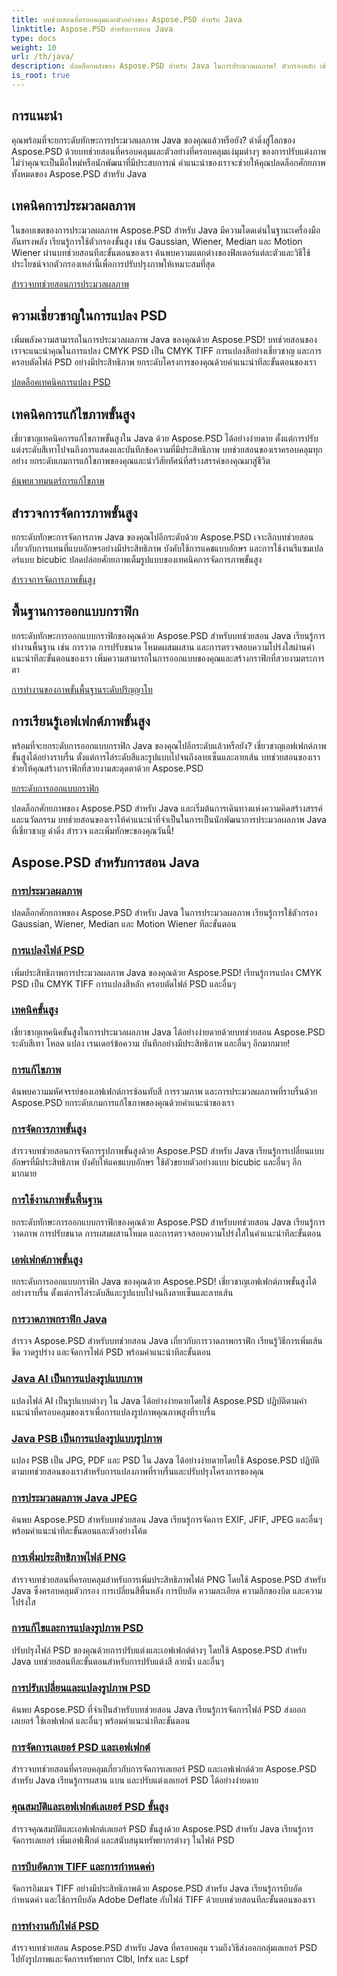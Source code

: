 ```yaml
---
title: บทช่วยสอนที่ครอบคลุมและตัวอย่างของ Aspose.PSD สำหรับ Java
linktitle: Aspose.PSD สำหรับการสอน Java
type: docs
weight: 10
url: /th/java/
description: ปลดล็อกพลังของ Aspose.PSD สำหรับ Java ในการประมวลผลภาพ! ตัวกรองหลัก เช่น Gaussian, Wiener, Median และ Motion Wiener พร้อมบทช่วยสอนทีละขั้นตอน
is_root: true
---
```


## การแนะนำ

คุณพร้อมที่จะยกระดับทักษะการประมวลผลภาพ Java ของคุณแล้วหรือยัง? ดำดิ่งสู่โลกของ Aspose.PSD ด้วยบทช่วยสอนที่ครอบคลุมและตัวอย่างที่ครอบคลุมแง่มุมต่างๆ ของการปรับแต่งภาพ ไม่ว่าคุณจะเป็นมือใหม่หรือนักพัฒนาที่มีประสบการณ์ คำแนะนำของเราจะช่วยให้คุณปลดล็อกศักยภาพทั้งหมดของ Aspose.PSD สำหรับ Java

## เทคนิคการประมวลผลภาพ

ในขอบเขตของการประมวลผลภาพ Aspose.PSD สำหรับ Java มีความโดดเด่นในฐานะเครื่องมืออันทรงพลัง เรียนรู้การใช้ตัวกรองขั้นสูง เช่น Gaussian, Wiener, Median และ Motion Wiener ผ่านบทช่วยสอนทีละขั้นตอนของเรา ค้นพบความแตกต่างของฟิลเตอร์แต่ละตัวและวิธีใช้ประโยชน์จากตัวกรองเหล่านี้เพื่อการปรับปรุงภาพให้เหมาะสมที่สุด

[สำรวจบทช่วยสอนการประมวลผลภาพ](./image-processing/)

## ความเชี่ยวชาญในการแปลง PSD

เพิ่มพลังความสามารถในการประมวลผลภาพ Java ของคุณด้วย Aspose.PSD! บทช่วยสอนของเราจะแนะนำคุณในการแปลง CMYK PSD เป็น CMYK TIFF การแปลงสีอย่างเชี่ยวชาญ และการครอบตัดไฟล์ PSD อย่างมีประสิทธิภาพ ยกระดับโครงการของคุณด้วยคำแนะนำทีละขั้นตอนของเรา

[ปลดล็อคเทคนิคการแปลง PSD](./psd-conversion/)

## เทคนิคการแก้ไขภาพขั้นสูง

เชี่ยวชาญเทคนิคการแก้ไขภาพขั้นสูงใน Java ด้วย Aspose.PSD ได้อย่างง่ายดาย ตั้งแต่การปรับแต่งระดับสีเทาไปจนถึงการแสดงและบันทึกข้อความที่มีประสิทธิภาพ บทช่วยสอนของเราครอบคลุมทุกอย่าง ยกระดับเกมการแก้ไขภาพของคุณและนำวิสัยทัศน์ที่สร้างสรรค์ของคุณมาสู่ชีวิต

[ค้นพบเวทมนตร์การแก้ไขภาพ](./image-editing/)

## สำรวจการจัดการภาพขั้นสูง

ยกระดับทักษะการจัดการภาพ Java ของคุณไปอีกระดับด้วย Aspose.PSD เจาะลึกบทช่วยสอนเกี่ยวกับการแทนที่แบบอักษรอย่างมีประสิทธิภาพ บังคับใช้การแคชแบบอักษร และการใช้งานรีแซมเปลอร์แบบ bicubic ปลดปล่อยศักยภาพเต็มรูปแบบของเทคนิคการจัดการภาพขั้นสูง

[สำรวจการจัดการภาพขั้นสูง](./advanced-image-manipulation/)

## พื้นฐานการออกแบบกราฟิก

ยกระดับทักษะการออกแบบกราฟิกของคุณด้วย Aspose.PSD สำหรับบทช่วยสอน Java เรียนรู้การทำงานพื้นฐาน เช่น การวาด การปรับขนาด โหมดผสมผสาน และการตรวจสอบความโปร่งใสผ่านคำแนะนำทีละขั้นตอนของเรา เพิ่มความสามารถในการออกแบบของคุณและสร้างกราฟิกที่สวยงามตระการตา

[การทำงานของภาพขั้นพื้นฐานระดับปริญญาโท](./basic-image-operations/)

## การเรียนรู้เอฟเฟกต์ภาพขั้นสูง

พร้อมที่จะยกระดับการออกแบบกราฟิก Java ของคุณไปอีกระดับแล้วหรือยัง? เชี่ยวชาญเอฟเฟกต์ภาพขั้นสูงได้อย่างราบรื่น ตั้งแต่การไล่ระดับสีและรูปแบบไปจนถึงลายเซ็นและลายเส้น บทช่วยสอนของเราช่วยให้คุณสร้างกราฟิกที่สวยงามสะดุดตาด้วย Aspose.PSD

[ยกระดับการออกแบบกราฟิก](./advanced-image-effects/)

ปลดล็อกศักยภาพของ Aspose.PSD สำหรับ Java และเริ่มต้นการเดินทางแห่งความคิดสร้างสรรค์และนวัตกรรม บทช่วยสอนของเราให้คำแนะนำที่จำเป็นในการเป็นนักพัฒนาการประมวลผลภาพ Java ที่เชี่ยวชาญ ดำดิ่ง สำรวจ และเพิ่มทักษะของคุณวันนี้!
## Aspose.PSD สำหรับการสอน Java
### [การประมวลผลภาพ](./image-processing/)
ปลดล็อกศักยภาพของ Aspose.PSD สำหรับ Java ในการประมวลผลภาพ เรียนรู้การใช้ตัวกรอง Gaussian, Wiener, Median และ Motion Wiener ทีละขั้นตอน
### [การแปลงไฟล์ PSD](./psd-conversion/)
เพิ่มประสิทธิภาพการประมวลผลภาพ Java ของคุณด้วย Aspose.PSD! เรียนรู้การแปลง CMYK PSD เป็น CMYK TIFF การแปลงสีหลัก ครอบตัดไฟล์ PSD และอื่นๆ 
### [เทคนิคขั้นสูง](./advanced-techniques/)
เชี่ยวชาญเทคนิคขั้นสูงในการประมวลผลภาพ Java ได้อย่างง่ายดายด้วยบทช่วยสอน Aspose.PSD ระดับสีเทา โหลด แปลง เรนเดอร์ข้อความ บันทึกอย่างมีประสิทธิภาพ และอื่นๆ อีกมากมาย!
### [การแก้ไขภาพ](./image-editing/)
ค้นพบความมหัศจรรย์ของเอฟเฟกต์การซ้อนทับสี การรวมภาพ และการประมวลผลภาพที่ราบรื่นด้วย Aspose.PSD ยกระดับเกมการแก้ไขภาพของคุณด้วยคำแนะนำของเรา
### [การจัดการภาพขั้นสูง](./advanced-image-manipulation/)
สำรวจบทช่วยสอนการจัดการรูปภาพขั้นสูงด้วย Aspose.PSD สำหรับ Java เรียนรู้การเปลี่ยนแบบอักษรที่มีประสิทธิภาพ บังคับให้แคชแบบอักษร ใช้ตัวขยายตัวอย่างแบบ bicubic และอื่นๆ อีกมากมาย
### [การใช้งานภาพขั้นพื้นฐาน](./basic-image-operations/)
ยกระดับทักษะการออกแบบกราฟิกของคุณด้วย Aspose.PSD สำหรับบทช่วยสอน Java เรียนรู้การวาดภาพ การปรับขนาด การผสมผสานโหมด และการตรวจสอบความโปร่งใสในคำแนะนำทีละขั้นตอน
### [เอฟเฟกต์ภาพขั้นสูง](./advanced-image-effects/)
ยกระดับการออกแบบกราฟิก Java ของคุณด้วย Aspose.PSD! เชี่ยวชาญเอฟเฟกต์ภาพขั้นสูงได้อย่างราบรื่น ตั้งแต่การไล่ระดับสีและรูปแบบไปจนถึงลายเซ็นและลายเส้น
### [การวาดภาพกราฟิก Java](./java-graphics-drawing/)
สำรวจ Aspose.PSD สำหรับบทช่วยสอน Java เกี่ยวกับการวาดภาพกราฟิก เรียนรู้วิธีการเพิ่มเส้นขีด วาดรูปร่าง และจัดการไฟล์ PSD พร้อมคำแนะนำทีละขั้นตอน
### [Java AI เป็นการแปลงรูปแบบภาพ](./java-ai-to-image-format-conversion/)
แปลงไฟล์ AI เป็นรูปแบบต่างๆ ใน Java ได้อย่างง่ายดายโดยใช้ Aspose.PSD ปฏิบัติตามคำแนะนำที่ครอบคลุมของเราเพื่อการแปลงรูปภาพคุณภาพสูงที่ราบรื่น
### [Java PSB เป็นการแปลงรูปแบบรูปภาพ](./java-psb-to-image-format-conversion/)
แปลง PSB เป็น JPG, PDF และ PSD ใน Java ได้อย่างง่ายดายโดยใช้ Aspose.PSD ปฏิบัติตามบทช่วยสอนของเราสำหรับการแปลงภาพที่ราบรื่นและปรับปรุงโครงการของคุณ
### [การประมวลผลภาพ Java JPEG](./java-jpeg-image-processing/)
ค้นพบ Aspose.PSD สำหรับบทช่วยสอน Java เรียนรู้การจัดการ EXIF, JFIF, JPEG และอื่นๆ พร้อมคำแนะนำทีละขั้นตอนและตัวอย่างโค้ด
### [การเพิ่มประสิทธิภาพไฟล์ PNG](./optimizing-png-files/)
สำรวจบทช่วยสอนที่ครอบคลุมสำหรับการเพิ่มประสิทธิภาพไฟล์ PNG โดยใช้ Aspose.PSD สำหรับ Java ซึ่งครอบคลุมตัวกรอง การเปลี่ยนสีพื้นหลัง การบีบอัด ความละเอียด ความลึกของบิต และความโปร่งใส
### [การแก้ไขและการแปลงรูปภาพ PSD](./modifying-converting-psd-images/)
ปรับปรุงไฟล์ PSD ของคุณด้วยการปรับแต่งและเอฟเฟกต์ต่างๆ โดยใช้ Aspose.PSD สำหรับ Java บทช่วยสอนทีละขั้นตอนสำหรับการปรับแต่งสี ลายน้ำ และอื่นๆ
### [การปรับเปลี่ยนและแปลงรูปภาพ PSD](./psd-image-modification-conversion/)
ค้นพบ Aspose.PSD ที่จำเป็นสำหรับบทช่วยสอน Java เรียนรู้การจัดการไฟล์ PSD ส่งออกเลเยอร์ ใช้เอฟเฟกต์ และอื่นๆ พร้อมคำแนะนำทีละขั้นตอน
### [การจัดการเลเยอร์ PSD และเอฟเฟกต์](./psd-layer-management-effects/)
สำรวจบทช่วยสอนที่ครอบคลุมเกี่ยวกับการจัดการเลเยอร์ PSD และเอฟเฟกต์ด้วย Aspose.PSD สำหรับ Java เรียนรู้การผสาน แบน และปรับแต่งเลเยอร์ PSD ได้อย่างง่ายดาย
### [คุณสมบัติและเอฟเฟกต์เลเยอร์ PSD ขั้นสูง](./advanced-psd-layer-features-effects/)
สำรวจคุณสมบัติและเอฟเฟกต์เลเยอร์ PSD ขั้นสูงด้วย Aspose.PSD สำหรับ Java เรียนรู้การจัดการเลเยอร์ เพิ่มเอฟเฟ็กต์ และสนับสนุนทรัพยากรต่างๆ ในไฟล์ PSD
### [การบีบอัดภาพ TIFF และการกำหนดค่า](./tiff-image-compression-configuration/)
จัดการอิมเมจ TIFF อย่างมีประสิทธิภาพด้วย Aspose.PSD สำหรับ Java เรียนรู้การบีบอัด กำหนดค่า และใช้การบีบอัด Adobe Deflate กับไฟล์ TIFF ด้วยบทช่วยสอนทีละขั้นตอนของเรา
### [การทำงานกับไฟล์ PSD](./working-with-psd-files/)
สำรวจบทช่วยสอน Aspose.PSD สำหรับ Java ที่ครอบคลุม รวมถึงวิธีส่งออกกลุ่มเลเยอร์ PSD ไปยังรูปภาพและจัดการทรัพยากร Clbl, Infx และ Lspf